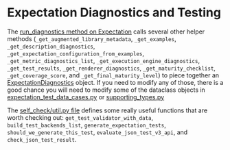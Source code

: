 Expectation Diagnostics and Testing
===================================

The [run_diagnostics method on Expectation](https://github.com/great-expectations/great_expectations/blob/develop/great_expectations/expectations/expectation.py) calls several other helper methods (`_get_augmented_library_metadata`, `_get_examples`, `_get_description_diagnostics`, `_get_expectation_configuration_from_examples`, `_get_metric_diagnostics_list`, `_get_execution_engine_diagnostics`, `_get_test_results`, `_get_renderer_diagnostics`, `_get_maturity_checklist`, `_get_coverage_score`, and `_get_final_maturity_level`) to piece together an [ExpectationDiagnostics](https://github.com/great-expectations/great_expectations/blob/develop/great_expectations/core/expectation_diagnostics/expectation_diagnostics.py) object. If you need to modify any of those, there is a good chance you will need to modify some of the dataclass objects in [expectation_test_data_cases.py](https://github.com/great-expectations/great_expectations/blob/develop/great_expectations/core/expectation_diagnostics/expectation_test_data_cases.py) or [supporting_types.py](https://github.com/great-expectations/great_expectations/blob/develop/great_expectations/core/expectation_diagnostics/supporting_types.py)

The [self_check/util.py file](https://github.com/great-expectations/great_expectations/blob/develop/great_expectations/self_check/util.py) defines some really useful functions that are worth checking out: `get_test_validator_with_data`, `build_test_backends_list`, `generate_expectation_tests`, `should_we_generate_this_test`, `evaluate_json_test_v3_api`, and `check_json_test_result`.
